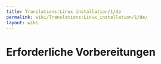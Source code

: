 ```yaml
---
title: Translations:Linux installation/1/de
permalink: wiki/Translations:Linux_installation/1/de/
layout: wiki
---
```


# Erforderliche Vorbereitungen
